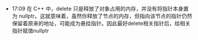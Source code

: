 
- 17:09 在 C++ 中，delete 只是释放了对象占用的内存，并没有将指针本身置为 nullptr。这就意味着，虽然你释放了节点的内存，但指向该节点的指针仍然保留着原来的地址，可能成为悬挂指针。因此最好delete相关指针后，给相关指针赋值nullptr
